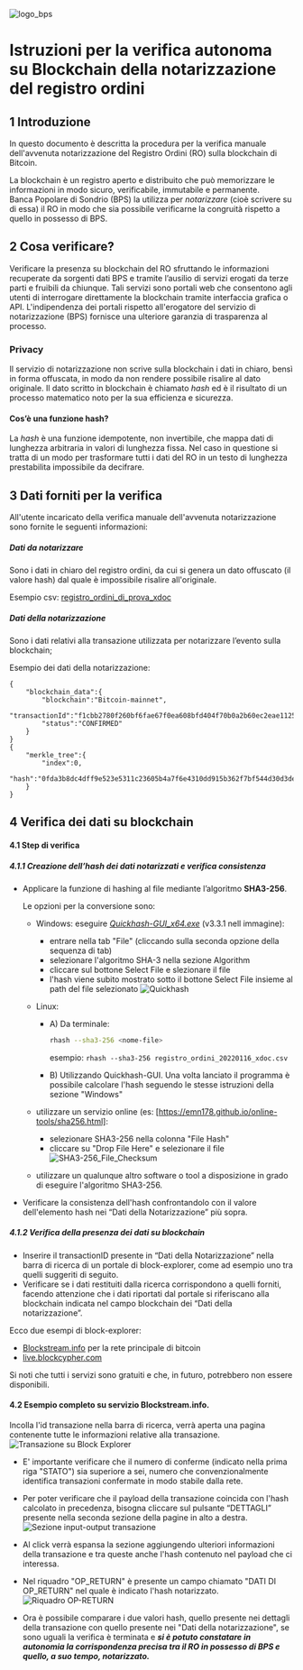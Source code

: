 ![logo_bps](./images/bps_blu_scritta_piccolo.png)  


# Istruzioni per la verifica autonoma su Blockchain della notarizzazione del registro ordini

## 1	Introduzione
In questo documento è descritta la procedura per la verifica manuale dell'avvenuta notarizzazione del Registro Ordini (RO) sulla blockchain di Bitcoin. 

La blockchain è un registro aperto e distribuito che può memorizzare le informazioni in modo sicuro, verificabile, immutabile e permanente.  
Banca Popolare di Sondrio (BPS) la utilizza per *notarizzare* (cioè scrivere su di essa) il RO in modo che sia possibile verificarne la congruità rispetto a quello in possesso di BPS.

## 2	Cosa verificare?
Verificare la presenza su blockchain del RO sfruttando le informazioni recuperate da sorgenti dati BPS e tramite l’ausilio di servizi erogati da terze parti e fruibili da chiunque. Tali servizi sono portali web che consentono agli utenti di interrogare direttamente la blockchain tramite interfaccia grafica o API.
L'indipendenza dei portali rispetto all'erogatore del servizio di notarizzazione (BPS) fornisce una ulteriore garanzia di trasparenza al processo.

### Privacy
Il servizio di notarizzazione non scrive sulla blockchain i dati in chiaro, bensì in forma offuscata, in modo da non rendere possibile risalire al dato originale. Il dato scritto in blockchain è chiamato *hash* ed è il risultato di un processo matematico noto per la sua efficienza e sicurezza.

#### Cos’è una funzione hash?
La *hash* è una funzione idempotente, non invertibile, che mappa dati di lunghezza arbitraria in valori di lunghezza fissa. Nel caso in questione si tratta di un modo per trasformare tutti i dati del RO in un testo di lunghezza prestabilita impossibile da decifrare.

## 3	Dati forniti per la verifica
All'utente incaricato della verifica manuale dell'avvenuta notarizzazione sono fornite le seguenti informazioni:

##### Dati da notarizzare
Sono i dati in chiaro del registro ordini, da cui si genera un dato offuscato (il valore hash) dal quale è impossibile risalire all'originale.

Esempio csv:
[registro_ordini_di_prova_xdoc](./files/registro_ordini_20220116_xdoc.csv)

##### Dati della notarizzazione
Sono i dati relativi alla transazione utilizzata per notarizzare l’evento sulla blockchain;

Esempio dei dati della notarizzazione:
``` 
{
	"blockchain_data":{
		"blockchain":"Bitcoin-mainnet",
		"transactionId":"f1cbb2780f260bf6fae67f0ea608bfd404f70b0a2b60ec2eae1125d0accb10ab",
		"status":"CONFIRMED"
	}
}
{
	"merkle_tree":{
		"index":0,
		"hash":"0fda3b8dc4dff9e523e5311c23605b4a7f6e4310dd915b362f7bf544d30d3dea"
	}
}
```

## 4	Verifica dei dati su blockchain
#### 4.1	 Step di verifica
##### 4.1.1      	Creazione dell’hash dei dati notarizzati e verifica consistenza

* Applicare la funzione di hashing al file mediante l’algoritmo **SHA3-256**.  
	
	Le opzioni per la conversione sono:
	
	*  Windows: eseguire *[_Quickhash-GUI_x64.exe_](https://www.quickhash-gui.org/downloads/)*  (v3.3.1 nell immagine):
		- entrare nella tab "File" (cliccando sulla seconda opzione della sequenza di tab)
		- selezionare l'algoritmo SHA-3 nella sezione Algorithm
		- cliccare sul bottone Select File e slezionare il file
		- l'hash viene subito mostrato sotto il bottone Select File insieme al path del file selezionato
![Quickhash](./images/figura1-quickhash.png)  

	*  Linux: 
		- A) Da terminale:
			```bash
    		rhash --sha3-256 <nome-file>
			```
			esempio: ```rhash --sha3-256 registro_ordini_20220116_xdoc.csv```

		- B) Utilizzando Quickhash-GUI. Una volta lanciato il programma è possibile calcolare l'hash seguendo le stesse istruzioni della sezione "Windows"

	*  utilizzare un servizio online (es: [https://emn178.github.io/online-tools/sha256.html]:
		- selezionare SHA3-256 nella colonna "File Hash"
		- cliccare su "Drop File Here" e selezionare il file
![SHA3-256_File_Checksum](./images/figura2-SHA3-256_File_Checksum.png)  

	*  utilizzare un qualunque altro software o tool a disposizione in grado di eseguire l'algoritmo SHA3-256. 

* Verificare la consistenza dell'hash confrontandolo con il valore dell'elemento hash nei “Dati della Notarizzazione” più sopra.


##### 4.1.2    	Verifica della presenza dei dati su blockchain
* Inserire il transactionID presente in “Dati della Notarizzazione” nella barra di ricerca di un portale di block-explorer, come ad esempio uno tra quelli suggeriti di seguito. 
* Verificare se i dati restituiti dalla ricerca corrispondono a quelli forniti, facendo attenzione che i dati riportati dal portale si riferiscano alla blockchain indicata nel campo blockchain dei “Dati della notarizzazione”.

Ecco due esempi di block-explorer:

* [Blockstream.info](https://blockstream.info/) per la rete principale di bitcoin
* [live.blockcypher.com](https://live.blockcypher.com/)

Si noti che tutti i servizi sono gratuiti e che, in futuro, potrebbero non essere disponibili.

#### 4.2  Esempio completo su servizio Blockstream.info. 
Incolla l'id transazione nella barra di ricerca, verrà aperta una pagina contenente tutte le informazioni relative alla transazione.
![Transazione su Block Explorer](./images/figura3-transazione_blockstream.png)

- E' importante verificare che il numero di conferme (indicato nella prima riga "STATO") sia superiore a sei, numero che convenzionalmente identifica transazioni confermate in modo stabile dalla rete.

- Per poter verificare che il payload della transazione coincida con l'hash calcolato in precedenza, bisogna cliccare sul pulsante “DETTAGLI” presente nella seconda sezione della pagine in alto a destra.
![Sezione input-output transazione](./images/figura4-seconda_sezione_della_pagina_della_transazione.png)

- Al click verrà espansa la sezione aggiungendo ulteriori informazioni della transazione e tra queste anche l'hash contenuto nel payload che ci interessa. 

- Nel riquadro "OP_RETURN" è presente un campo chiamato "DATI DI OP_RETURN" nel quale è indicato l'hash notarizzato.
![Riquadro OP-RETURN](./images/figura5-riquadro_op_return.png)

- Ora è possibile comparare i due valori hash, quello presente nei dettagli della transazione con quello presente nei "Dati della notarizzazione", se sono uguali la verifica è terminata e _**si è potuto constatare in autonomia la corrispondenza precisa tra il RO in possesso di BPS e quello, a suo tempo, notarizzato.**_
